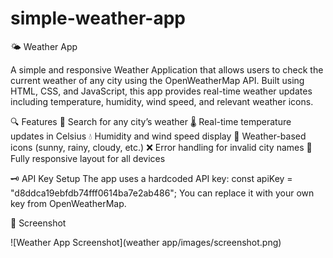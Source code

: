 # simple-weather-app
🌤️ Weather App

A simple and responsive Weather Application that allows users to check the current weather of any city using the OpenWeatherMap API. Built using HTML, CSS, and JavaScript, this app provides real-time weather updates including temperature, humidity, wind speed, and relevant weather icons.

🔍 Features
🔎 Search for any city’s weather
🌡️ Real-time temperature updates in Celsius
💧 Humidity and wind speed display
🎯 Weather-based icons (sunny, rainy, cloudy, etc.)
❌ Error handling for invalid city names
📱 Fully responsive layout for all devices

🗝️ API Key Setup
The app uses a hardcoded API key:
const apiKey = "d8ddca19ebfdb74fff0614ba7e2ab486";
You can replace it with your own key from OpenWeatherMap.

📸 Screenshot

![Weather App Screenshot](weather app/images/screenshot.png)









